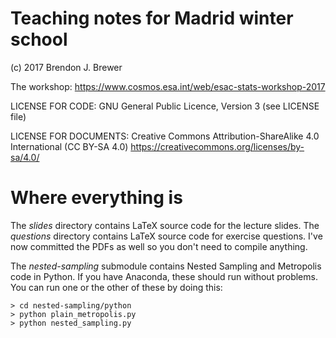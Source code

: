 Teaching notes for Madrid winter school
=======================================

(c) 2017 Brendon J. Brewer

The workshop: https://www.cosmos.esa.int/web/esac-stats-workshop-2017

LICENSE FOR CODE: GNU General Public Licence, Version 3 (see LICENSE file)

LICENSE FOR DOCUMENTS: Creative Commons Attribution-ShareAlike 4.0 International (CC BY-SA 4.0) https://creativecommons.org/licenses/by-sa/4.0/


Where everything is
===================

The _slides_ directory contains LaTeX source code for the lecture slides.
The _questions_ directory contains LaTeX source code for exercise questions.
I've now committed the PDFs as well so you don't need to compile anything.

The _nested-sampling_ submodule contains Nested Sampling and Metropolis code
in Python. If you have Anaconda, these should run without problems.
You can run one or the other of these by doing this:

    > cd nested-sampling/python
    > python plain_metropolis.py
    > python nested_sampling.py
